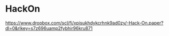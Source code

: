 # HackOn

https://www.dropbox.com/scl/fi/xpisukhdykcrhnk9ad0zy/-Hack-On.paper?dl=0&rlkey=s7z696uamp2fybhir96kru871

